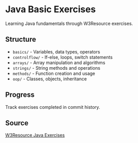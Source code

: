 # Java Basic Exercises

Learning Java fundamentals through W3Resource exercises.

## Structure

- `basics/` - Variables, data types, operators
- `controlflow/` - If-else, loops, switch statements  
- `arrays/` - Array manipulation and algorithms
- `strings/` - String methods and operations
- `methods/` - Function creation and usage
- `oop/` - Classes, objects, inheritance

## Progress

Track exercises completed in commit history.

## Source

[W3Resource Java Exercises](https://www.w3resource.com/java-exercises/)